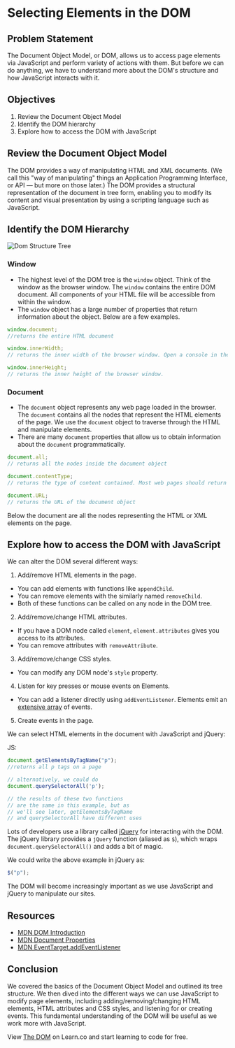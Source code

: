 # Selecting Elements in the DOM

## Problem Statement

The Document Object Model, or DOM, allows us to access page elements via JavaScript and perform variety of actions with them. But before we can do anything, we have to understand more about the DOM's structure and how JavaScript interacts with it.

## Objectives

1. Review the Document Object Model
2. Identify the DOM hierarchy
3. Explore how to access the DOM with JavaScript

## Review the Document Object Model

The DOM provides a way of manipulating HTML and XML documents. (We call this
"way of manipulating" things an Application Programming Interface, or API — but
more on those later.) The DOM provides a structural representation of the
document in tree form, enabling you to modify its content and visual
presentation by using a scripting language such as JavaScript.

## Identify the DOM Hierarchy

![Dom Structure Tree](https://s3.amazonaws.com/learn-verified/dom-tree.gif)

### **Window**
  + The highest level of the DOM tree is the `window` object. Think of the window as the browser window. The `window` contains the entire DOM document. All components of your HTML file will be accessible from within the window.
  + The `window` object has a large number of properties that return information about the object. Below are a few examples.

```js
window.document;
//returns the entire HTML document

window.innerWidth;
// returns the inner width of the browser window. Open a console in the browser and enter this. Then shrink the browser window and run it again. You should get a different value.

window.innerHeight;
// returns the inner height of the browser window.
```

### **Document**
  + The `document` object represents any web page loaded in the browser. The `document` contains all the nodes that represent the HTML elements of the page. We use the `document` object to traverse through the HTML and manipulate elements.
  + There are many `document` properties that allow us to obtain information about the `document` programmatically.

```js
document.all;
// returns all the nodes inside the document object

document.contentType;
// returns the type of content contained. Most web pages should return "text/html"

document.URL;
// returns the URL of the document object
```

Below the document are all the nodes representing the HTML or XML elements on
the page.

## Explore how to access the DOM with JavaScript

We can alter the DOM several different ways:

1. Add/remove HTML elements in the page.
  + You can add elements with functions like `appendChild`.
  + You can remove elements with the similarly named `removeChild`.
  + Both of these functions can be called on any node in the DOM tree.
2. Add/remove/change HTML attributes.
  + If you have a DOM node called `element`, `element.attributes` gives you access to its attributes.
  + You can remove attributes with `removeAttribute`.
3. Add/remove/change CSS styles.
  + You can modify any DOM node's `style` property.
4. Listen for key presses or mouse events on Elements.
  + You can add a listener directly using `addEventListener`. Elements emit an [extensive array](https://developer.mozilla.org/en-US/docs/Web/API/EventTarget/addEventListener) of events.
5. Create events in the page.

We can select HTML elements in the document with JavaScript and jQuery:

JS:
```js
document.getElementsByTagName("p");
//returns all p tags on a page

// alternatively, we could do
document.querySelectorAll('p');

// the results of these two functions
// are the same in this example, but as
// we'll see later, getElementsByTagName
// and querySelectorAll have different uses
```

Lots of developers use a library called [jQuery](https://jquery.org) for
interacting with the DOM. The jQuery library provides a `jQuery` function
(aliased as `$`), which wraps `document.querySelectorAll()` and adds a bit of
magic.

We could write the above example in jQuery as:

```js
$("p");
```

The DOM will become increasingly important as we use JavaScript and jQuery to
manipulate our sites.

## Resources

+ [MDN DOM Introduction](https://developer.mozilla.org/en-US/docs/Web/API/Document_Object_Model/Introduction)
+ [MDN Document Properties](https://developer.mozilla.org/en-US/docs/Web/API/Document)
+ [MDN EventTarget.addEventListener](https://developer.mozilla.org/en-US/docs/Web/API/EventTarget/addEventListener)

## Conclusion

We covered the basics of the Document Object Model and outlined its tree
structure. We then dived into the different ways we can use JavaScript to modify
page elements, including adding/removing/changing HTML elements, HTML attributes
and CSS styles, and listening for or creating events. This fundamental
understanding of the DOM will be useful as we work more with JavaScript.

<p data-visibility='hidden'>View <a href='https://learn.co/lessons/js-jquery-dom-reading'>The DOM</a> on Learn.co and start learning to code for free.</p>
